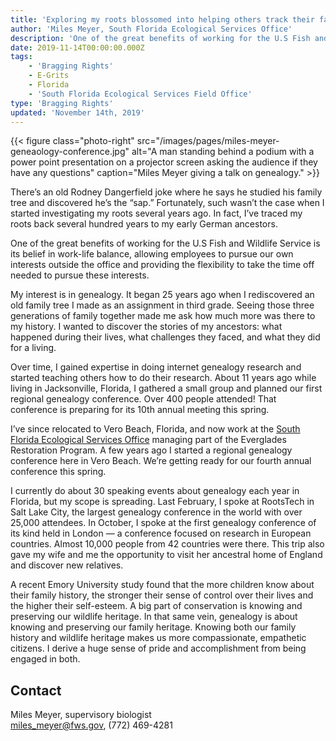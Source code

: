 ```yaml
---
title: 'Exploring my roots blossomed into helping others track their family histories'
author: 'Miles Meyer, South Florida Ecological Services Office'
description: 'One of the great benefits of working for the U.S Fish and Wildlife Service is its belief in work-life balance, allowing employees to pursue our own interests outside the office and providing the flexibility to take the time off needed to pursue these interests. My interest is in genealogy.'
date: 2019-11-14T00:00:00.000Z
tags:
    - 'Bragging Rights'
    - E-Grits
    - Florida
    - 'South Florida Ecological Services Field Office'
type: 'Bragging Rights'
updated: 'November 14th, 2019'
---
```


{{< figure class="photo-right" src="/images/pages/miles-meyer-geneaology-conference.jpg" alt="A man standing behind a podium with a power point presentation on a projector screen asking the audience if they have any questions" caption="Miles Meyer giving a talk on genealogy." >}}

There’s an old Rodney Dangerfield joke where he says he studied his family tree and discovered he’s the “sap.” Fortunately, such wasn’t the case when I started investigating my roots several years ago.  In fact, I’ve traced my roots back several hundred years to my early German ancestors.

One of the great benefits of working for the U.S Fish and Wildlife Service is its belief in work-life balance, allowing employees to pursue our own interests outside the office and providing the flexibility to take the time off needed to pursue these interests.

My interest is in genealogy. It began 25 years ago when I rediscovered an old family tree I made as an assignment in third grade. Seeing those three generations of family together made me ask how much more was there to my history. I wanted to discover the stories of my ancestors: what happened during their lives, what challenges they faced, and what they did for a living.

Over time, I gained expertise in doing internet genealogy research and started teaching others how to do their research. About 11 years ago while living in Jacksonville, Florida, I gathered a small group and planned our first regional genealogy conference. Over 400 people attended! That conference is preparing for its 10th annual meeting this spring.

I’ve since relocated to Vero Beach, Florida, and now work at the [South Florida Ecological Services Office](https://www.fws.gov/verobeach/) managing part of the Everglades Restoration Program. A few years ago I started a regional genealogy conference here in Vero Beach. We’re getting ready for our fourth annual conference this spring.

I currently do about 30 speaking events about genealogy each year in Florida, but my scope is spreading. Last February, I spoke at RootsTech in Salt Lake City, the largest genealogy conference in the world with over 25,000 attendees. In October, I spoke at the first genealogy conference of its kind held in London &mdash; a conference focused on research in European countries. Almost 10,000 people from 42 countries were there. This trip also gave my wife and me the opportunity to visit her ancestral home of England and discover new relatives.

A recent Emory University study found that the more children know about their family history, the stronger their sense of control over their lives and the higher their self-esteem. A big part of conservation is knowing and preserving our wildlife heritage. In that same vein, genealogy is about knowing and preserving our family heritage. Knowing both our family history and wildlife heritage makes us more compassionate, empathetic citizens. I derive a huge sense of pride and accomplishment from being engaged in both.

## Contact

Miles Meyer, supervisory biologist  
[miles_meyer@fws.gov](mailto:miles_meyer@fws.gov), (772) 469-4281